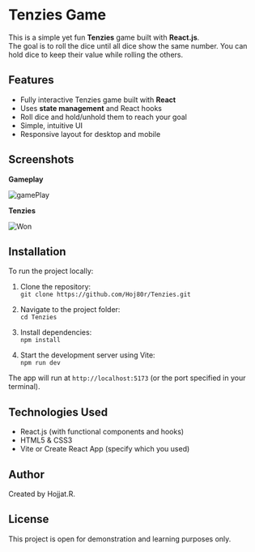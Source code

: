 # Tenzies Game

This is a simple yet fun **Tenzies** game built with **React.js**.  
The goal is to roll the dice until all dice show the same number. You can hold dice to keep their value while rolling the others.

## Features

- Fully interactive Tenzies game built with **React**
- Uses **state management** and React hooks
- Roll dice and hold/unhold them to reach your goal
- Simple, intuitive UI
- Responsive layout for desktop and mobile

## Screenshots

**Gameplay**

![gamePlay](https://github.com/user-attachments/assets/f8dba5ca-33e5-46d1-a1c3-4b84a8c00a9b)


**Tenzies**

![Won](https://github.com/user-attachments/assets/18c8b248-d335-4e07-b242-666967f0d894)


## Installation

To run the project locally:

1. Clone the repository:  
   `git clone https://github.com/Hoj80r/Tenzies.git`

2. Navigate to the project folder:  
   `cd Tenzies`

3. Install dependencies:  
   `npm install`

4. Start the development server using Vite:  
   `npm run dev`

The app will run at `http://localhost:5173` (or the port specified in your terminal).

## Technologies Used

- React.js (with functional components and hooks)
- HTML5 & CSS3
- Vite or Create React App (specify which you used)

## Author

Created by Hojjat.R.  

## License

This project is open for demonstration and learning purposes only.

